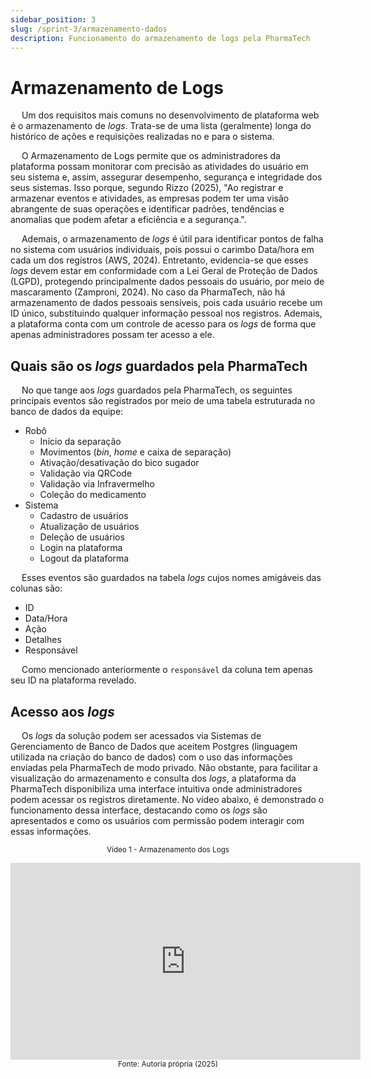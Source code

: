 ```yaml
---
sidebar_position: 3
slug: /sprint-3/armazenamento-dados
description: Funcionamento do armazenamento de logs pela PharmaTech
---
```


# Armazenamento de Logs

&emsp; Um dos requisitos mais comuns no desenvolvimento de plataforma web é o armazenamento de _logs_. Trata-se de uma lista (geralmente) longa do histórico de ações e requisições realizadas no e para o sistema. 

&emsp; O Armazenamento de Logs permite que os administradores da plataforma possam monitorar com precisão as atividades do usuário em seu sistema e, assim, assegurar desempenho, segurança e integridade dos seus sistemas. Isso porque, segundo Rizzo (2025), "Ao registrar e armazenar eventos e atividades, as empresas podem ter uma visão abrangente de suas operações e identificar padrões, tendências e anomalias que podem afetar a eficiência e a segurança.". 


&emsp; Ademais, o armazenamento de _logs_ é útil para identificar pontos de falha no sistema com usuários individuais, pois possui o carimbo Data/hora em cada um dos registros (AWS, 2024). Entretanto, evidencia-se que esses _logs_ devem estar em conformidade com a Lei Geral de Proteção de Dados (LGPD), protegendo principalmente dados pessoais do usuário, por meio de mascaramento (Zamproni, 2024). No caso da PharmaTech, não há armazenamento de dados pessoais sensíveis, pois cada usuário recebe um ID único, substituindo qualquer informação pessoal nos registros. Ademais, a plataforma conta com um controle de acesso para os _logs_ de forma que apenas administradores possam ter acesso a ele.

## Quais são os _logs_ guardados pela PharmaTech

&emsp; No que tange aos _logs_ guardados pela PharmaTech, os seguintes principais eventos são registrados por meio de uma tabela estruturada no banco de dados da equipe:
- Robô
    - Início da separação
    - Movimentos (_bin_, _home_ e caixa de separação)
    - Ativação/desativação do bico sugador
    - Validação via QRCode
    - Validação via Infravermelho
    - Coleção do medicamento
- Sistema
    - Cadastro de usuários
    - Atualização de usuários
    - Deleção de usuários
    - Login na plataforma
    - Logout da plataforma

&emsp; Esses eventos são guardados na tabela _logs_ cujos nomes amigáveis das colunas são:

- ID
- Data/Hora
- Ação
- Detalhes
- Responsável

&emsp; Como mencionado anteriormente o `responsável` da coluna tem apenas seu ID na plataforma revelado.

## Acesso aos _logs_

&emsp; Os _logs_ da solução podem ser acessados via Sistemas de Gerenciamento de Banco de Dados que aceitem Postgres (linguagem utilizada na criação do banco de dados) com o uso das informações enviadas pela PharmaTech de modo privado. Não obstante, para facilitar a visualização do armazenamento e consulta dos _logs_, a plataforma da PharmaTech disponibiliza uma interface intuitiva onde administradores podem acessar os registros diretamente. No vídeo abaixo, é demonstrado o funcionamento dessa interface, destacando como os _logs_ são apresentados e como os usuários com permissão podem interagir com essas informações.

<div align="center" width="100%">

<sup>Vídeo 1 - Armazenamento dos Logs</sup>

<iframe width="560" height="315" src="https://www.youtube.com/embed/Z0TPndBvrDs?si=GCy5Dn5n6a_6bga8" title="YouTube video player" frameborder="0" allow="accelerometer; autoplay; clipboard-write; encrypted-media; gyroscope; picture-in-picture; web-share" referrerpolicy="strict-origin-when-cross-origin" allowfullscreen></iframe>

<br/>
<sub>Fonte: Autoria própria (2025) </sub>

</div>




